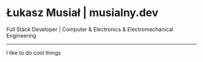 # Łukasz Musiał | musialny.dev

Full Stack Developer | Computer & Electronics & Electromechanical Engineering

---

I like to do cool things

